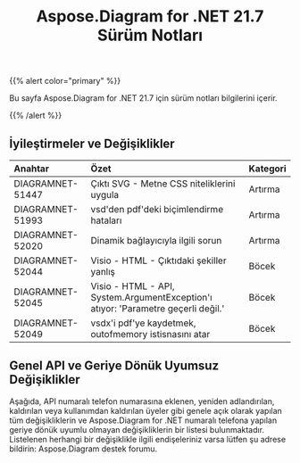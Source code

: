 ﻿---
title: Aspose.Diagram for .NET 21.7 Sürüm Notları
type: docs
weight: 6
url: /tr/net/aspose-diagram-for-net-21-7-release-notes/
---
{{% alert color="primary" %}} 

Bu sayfa Aspose.Diagram for .NET 21.7 için sürüm notları bilgilerini içerir.

{{% /alert %}} 
## **İyileştirmeler ve Değişiklikler**

|**Anahtar**|**Özet**|**Kategori**|
|:- |:- |:- |
|DIAGRAMNET-51447|Çıktı SVG - Metne CSS niteliklerini uygula|Artırma|
|DIAGRAMNET-51993|vsd'den pdf'deki biçimlendirme hataları|Artırma|
|DIAGRAMNET-52020|Dinamik bağlayıcıyla ilgili sorun|Artırma|
|DIAGRAMNET-52044|Visio - HTML - Çıktıdaki şekiller yanlış|Böcek|
|DIAGRAMNET-52045|Visio - HTML - API, System.ArgumentException'ı atıyor: 'Parametre geçerli değil.'|Böcek|
|DIAGRAMNET-52049|vsdx'i pdf'ye kaydetmek, outofmemory istisnasını atar|Böcek|

## **Genel API ve Geriye Dönük Uyumsuz Değişiklikler**
Aşağıda, API numaralı telefon numarasına eklenen, yeniden adlandırılan, kaldırılan veya kullanımdan kaldırılan üyeler gibi genele açık olarak yapılan tüm değişikliklerin ve Aspose.Diagram for .NET numaralı telefona yapılan geriye dönük uyumlu olmayan değişikliklerin bir listesi bulunmaktadır. Listelenen herhangi bir değişiklikle ilgili endişeleriniz varsa lütfen şu adrese bildirin: Aspose.Diagram destek forumu.






